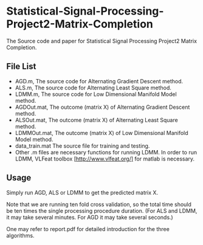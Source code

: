 # Statistical-Signal-Processing-Project2-Matrix-Completion
The Source code and paper for Statistical Signal Processing Project2 Matrix Completion.

## File List
+ AGD.m, The source code for Alternating Gradient Descent method.
+ ALS.m, The source code for Alternating Least Square method.
+ LDMM.m, The source code for Low Dimensional Manifold Model method.
+ AGDOut.mat, The outcome (matrix X) of Alternating Gradient Descent method.
+ ALSOut.mat, The outcome (matrix X) of Alternating Least Square method.
+ LDMMOut.mat, The outcome (matrix X) of Low Dimensional Manifold Model method.
+ data_train.mat The source file for training and testing.
+ Other .m files are necessary functions for running LDMM.
In order to run LDMM, VLFeat toolbox [http://www.vlfeat.org/]  for matlab is necessary. 

## Usage

Simply run AGD, ALS or LDMM to get the predicted matrix X. 

Note that we are running ten fold cross validation, so the total time should be ten times the single processing procedure duration. (For ALS and LDMM, it may take several minutes. For AGD it may take several seconds.)

One may refer to report.pdf for detailed introduction for the three algorithms. 
